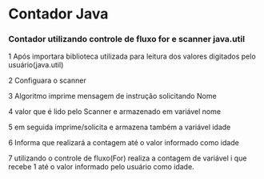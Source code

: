 # Contador Java
<h3>Contador utilizando controle de fluxo for e scanner java.util</h3>
<p>1 Após importara biblioteca utilizada para leitura dos valores digitados pelo usuário(java.util)</p>
<p>2 Configuara o scanner</p>
<p>3 Algoritmo imprime mensagem de instrução solicitando Nome</p>
<p>4 valor que é lido pelo Scanner e armazenado em variável nome </p>
<p>5 em seguida imprime/solicita e armazena também a variável idade</p>
<p>6 Informa que realizará a contagem até o valor informado como idade
<p>7 utilizando o controle de fluxo(For) realiza a contagem de variável i que recebe 1 até o valor informado pelo usuário como idade.</p>
